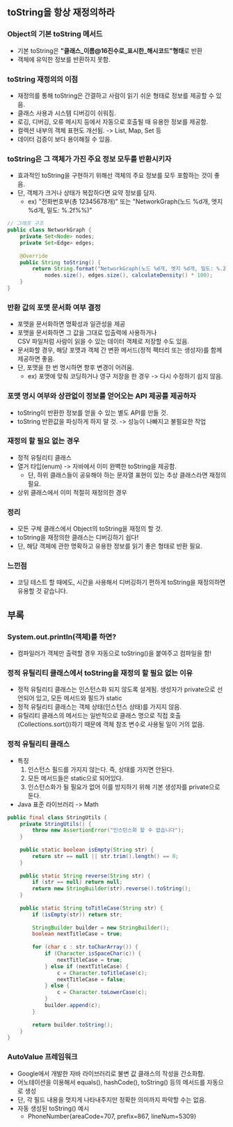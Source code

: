 ## toString을 항상 재정의하라
### Object의 기본 toString 메서드
- 기본 toString은 **"클래스_이름@16진수로_표시한_해시코드"형태**로 반환
- 객체에 유익한 정보를 반환하지 못함.
### toString 재정의의 이점
- 재정의를 통해 toString은 간결하고 사람이 읽기 쉬운 형태로 정보를 제공할 수 있음.
- 클래스 사용과 시스템 디버깅이 쉬워짐.
- 로깅, 디버깅, 오류 메시지 등에서 자동으로 호출될 때 유용한 정보를 제공함.
- 컬렉션 내부의 객체 표현도 개선됨. -> List, Map, Set 등
- 데이터 검증이 보다 용이해질 수 있음.
### toString은 그 객체가 가진 주요 정보 모두를 반환시키자
- 효과적인 toString을 구현하기 위해선 객체의 주요 정보를 모두 포함하는 것이 좋음.
- 단, 객체가 크거나 상태가 복잡하다면 요약 정보를 담자.
  - ex) "전화번호부(총 12345678개)" 또는 "NetworkGraph(노드 %d개, 엣지 %d개, 밀도: %.2f%%)"
```java
// 그래프 구조
public class NetworkGraph {
    private Set<Node> nodes;
    private Set<Edge> edges;
    
    @Override
    public String toString() {
        return String.format("NetworkGraph(노드 %d개, 엣지 %d개, 밀도: %.2f%%)", 
            nodes.size(), edges.size(), calculateDensity() * 100);
    }
}
```
### 반환 값의 포맷 문서화 여부 결정
- 포맷을 문서화하면 명확성과 일관성을 제공
- 포맷을 문서화하면 그 값을 그대로 입출력에 사용하거나 
  <br> CSV 파일처럼 사람이 읽을 수 있는 데이터 객체로 저장할 수도 있음.
- 문서화할 경우, 해당 포맷과 객체 간 변환 메서드(정적 팩터리 또는 생성자)를 함께 제공하면 좋음.
- 단, 포맷을 한 번 명시하면 향후 변경이 어려움.
  - ex) 포맷에 맞춰 코딩하거나 영구 저장을 한 경우 -> 다시 수정하기 쉽지 않음.
### 포맷 명시 여부와 상관없이 정보를 얻어오는 API 제공를 제공하자
- toString이 반환한 정보를 얻을 수 있는 별도 API를 만들 것.
- toString 반환값을 파싱하게 하지 말 것. -> 성능이 나빠지고 불필요한 작업

### 재정의 할 필요 없는 경우
- 정적 유틸리티 클래스
- 열거 타입(enum) -> 자바에서 이미 완벽한 toString을 제공함.
  - 단, 하위 클래스들이 공유해야 하는 문자열 표현이 있는 추상 클래스라면 재정의 필요.
- 상위 클래스에서 이미 적절히 재정의한 경우

### 정리
- 모든 구체 클래스에서 Object의 toString을 재정의 할 것.
- toString을 재정의한 클래스는 디버깅하기 쉽다!
- 단, 해당 객체에 관한 명확하고 유용한 정보를 읽기 좋은 형태로 반환 필요.

### 느낀점
- 코딩 테스트 할 때에도, 시간을 사용해서 디버깅하기 편하게 toString을 재정의하면 유용할 것 같습니다.


## 부록
### System.out.println(객체)를 하면?
- 컴파일러가 객체만 출력할 경우 자동으로 toString()을 붙여주고 컴파일을 함!
### 정적 유틸리티 클래스에서 toString을 재정의 할 필요 없는 이유
- 정적 유틸리티 클래스는 인스턴스화 되지 않도록 설게됨. 생성자가 private으로 선언되어 있고, 모든 메서드와 필드가 static
- 정적 유틸리티 클래스는 객체 상태(인스턴스 상태)를 가지지 않음.
- 유틸리티 클래스의 메서드는 일반적으로 클래스 명으로 직접 호출(Collections.sort())하기 때문에 객체 참조 변수로 사용될 일이 거의 없음.
### 정적 유틸리티 클래스
- 특징
  1. 인스턴스 필드를 가지지 않는다. 즉, 상태를 가지면 안된다.
  2. 모든 메서드들은 static으로 되어있다.
  3. 인스턴스화가 될 필요가 없어 이를 방지하기 위해 기본 생성자를 private으로 둔다.
- Java 표준 라이브러리 -> Math
```java
public final class StringUtils {
    private StringUtils() {
        throw new AssertionError("인스턴스화 할 수 없습니다");
    }
    
    public static boolean isEmpty(String str) {
        return str == null || str.trim().length() == 0;
    }
    
    public static String reverse(String str) {
        if (str == null) return null;
        return new StringBuilder(str).reverse().toString();
    }
    
    public static String toTitleCase(String str) {
        if (isEmpty(str)) return str;
        
        StringBuilder builder = new StringBuilder();
        boolean nextTitleCase = true;
        
        for (char c : str.toCharArray()) {
            if (Character.isSpaceChar(c)) {
                nextTitleCase = true;
            } else if (nextTitleCase) {
                c = Character.toTitleCase(c);
                nextTitleCase = false;
            } else {
                c = Character.toLowerCase(c);
            }
            builder.append(c);
        }
        
        return builder.toString();
    }
}
```
### AutoValue 프레임워크
- Google에서 개발한 자바 라이브러리로 불변 값 클래스의 작성을 간소화함.
- 어노테이션을 이용해서 equals(), hashCode(), toString() 등의 메서드를 자동으로 생성
- 단, 각 필드 내용을 멋지게 나타내주지만 정확한 의미까지 파악할 수는 없음.
- 자동 생성된 toString() 예시
  - PhoneNumber{areaCode=707, prefix=867, lineNum=5309}
